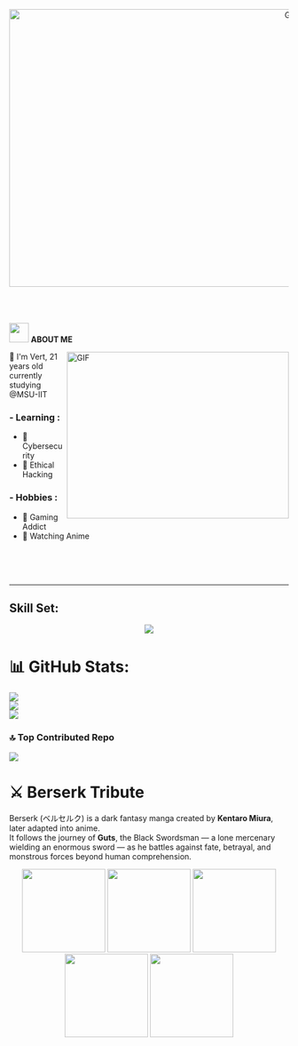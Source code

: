 

<div align="center">
<img height="500" width="1000" alt="GIF" align="center" src="dinosaur.gif">
</div>


</br>
</br>
</br>


<img src = "https://github.com/7oSkaaa/7oSkaaa/blob/main/Images/about_me.gif?raw=true" width = 35>&nbsp;**ABOUT ME**

<img height="300" width="400" alt="GIF" align="right" src="1.gif">
🔳 I'm Vert, 21 years old currently studying @MSU-IIT


### - Learning :
- 🔗 Cybersecurity
- 🔗 Ethical Hacking

### - Hobbies : 
- 🔗 Gaming Addict
- 🔗 Watching Anime


</br>
</br>
</br>


---
## Skill Set:
<a href="https://github.com/vertesrael0x2102">
<div align="center">  
       <img src="https://skillicons.dev/icons?i=html,css,linux,java,python&perline=4" /> 
</div>
</a>
 </td><td valign="top" width="25%">

# 📊 GitHub Stats:
![](https://github-readme-stats.vercel.app/api?username=vertesrael0x2102&theme=dracula&hide_border=true&include_all_commits=false&count_private=false)<br/>
![](https://nirzak-streak-stats.vercel.app/?user=vertesrael0x2102&theme=dracula&hide_border=true)<br/>
![](https://github-readme-stats.vercel.app/api/top-langs/?username=vertesrael0x2102&theme=dracula&hide_border=true&include_all_commits=false&count_private=false&layout=compact)

### 🔝 Top Contributed Repo
![](https://github-contributor-stats.vercel.app/api?username=vertesrael0x2102&limit=5&theme=dark&combine_all_yearly_contributions=true)

<!-- Proudly created with GPRM ( https://gprm.itsvg.in ) -->


# ⚔️ Berserk Tribute  
Berserk (ベルセルク) is a dark fantasy manga created by **Kentaro Miura**, later adapted into anime.  
It follows the journey of **Guts**, the Black Swordsman — a lone mercenary wielding an enormous sword — as he battles against fate, betrayal, and monstrous forces beyond human comprehension.  

<p align="center">
  <img src="https://raw.githubusercontent.com/vertesrael0x2102/vertesrael0x2102/main/Final-1.png" width="150" />
  <img src="https://raw.githubusercontent.com/vertesrael0x2102/vertesrael0x2102/main/Final-2.png" width="150" />
  <img src="https://raw.githubusercontent.com/vertesrael0x2102/vertesrael0x2102/main/Final-3.png" width="150" />
  <img src="https://raw.githubusercontent.com/vertesrael0x2102/vertesrael0x2102/main/Final-4.png" width="150" />
  <img src="https://raw.githubusercontent.com/vertesrael0x2102/vertesrael0x2102/main/Final-5.png" width="150" />
</p>


